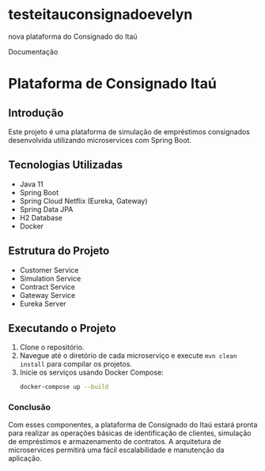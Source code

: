 # testeitauconsignadoevelyn
nova plataforma do Consignado do Itaú

Documentação

# Plataforma de Consignado Itaú

## Introdução
Este projeto é uma plataforma de simulação de empréstimos consignados desenvolvida utilizando microservices com Spring Boot.

## Tecnologias Utilizadas
- Java 11
- Spring Boot
- Spring Cloud Netflix (Eureka, Gateway)
- Spring Data JPA
- H2 Database
- Docker

## Estrutura do Projeto
- Customer Service
- Simulation Service
- Contract Service
- Gateway Service
- Eureka Server

## Executando o Projeto
1. Clone o repositório.
2. Navegue até o diretório de cada microserviço e execute `mvn clean install` para compilar os projetos.
3. Inicie os serviços usando Docker Compose:
   ```sh
   docker-compose up --build

   
### Conclusão
Com esses componentes, a plataforma de Consignado do Itaú estará pronta para realizar as operações básicas de identificação de clientes, simulação de empréstimos e armazenamento de contratos. A arquitetura de microservices permitirá uma fácil escalabilidade e manutenção da aplicação.


